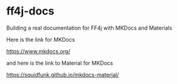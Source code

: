 # ff4j-docs
Building a real documentation for FF4j with MKDocs and Materials

Here is the link for MKDocs

https://www.mkdocs.org/

and here is the link to Material for MKDocs

https://squidfunk.github.io/mkdocs-material/
